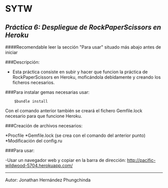 **SYTW**
========
*Práctica 6: Despliegue de RockPaperScissors en Heroku*
---------------------------------------------

####Recomendable leer la sección "Para usar" situado más abajo antes de iniciar

###Descripción:

- Esta práctica consiste en subir y hacer que funcion la práctica de RockPaperScissors en Heroku, moficándola debidamente y creando los ficheros necesarios.

###Para instalar gemas necesarias usar:
		
		$bundle install

Con el comando anterior también se creará el fichero Gemfile.lock necesario para que funcione Heroku.

###Creación de archivos necesarios:

*Procfile
*Gemfile.lock (se crea con el comando del anterior punto)
*Modificación del config.ru

###Para usar:

-Usar un navegador web y copiar en la barra de dirección: 
		http://pacific-wildwood-5704.herokuapp.com/

--------------------------------------------------

Autor: Jonathan Hernández Phungchinda
